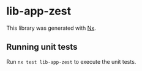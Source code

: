 # lib-app-zest

This library was generated with [Nx](https://nx.dev).

## Running unit tests

Run `nx test lib-app-zest` to execute the unit tests.
